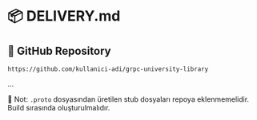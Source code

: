 # 📦 DELIVERY.md

## 🔗 GitHub Repository
```
https://github.com/kullanici-adi/grpc-university-library
```

...

📝 Not: `.proto` dosyasından üretilen stub dosyaları repoya eklenmemelidir. Build sırasında oluşturulmalıdır.
